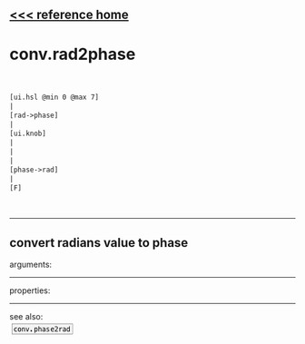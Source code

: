 [<<< reference home](ceammc_lib.md)
---

# conv.rad2phase

```


[ui.hsl @min 0 @max 7]
|
[rad->phase]
|
[ui.knob]
|
|
|
[phase->rad]
|
[F]

            
```
---
convert radians value to phase
---
arguments:


---
properties:


---
see also:<br>
[![conv.phase2rad](img/object_conv.phase2rad.png)](conv.phase2rad.md)
